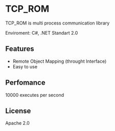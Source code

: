 # TCP_ROM

TCP_ROM is multi process communication library

Enviroment: C#, .NET Standart 2.0

## Features
- Remote Object Mapping (throught Interface)
- Easy to use

## Perfomance
10000 executes per second 



## License

Apache 2.0



